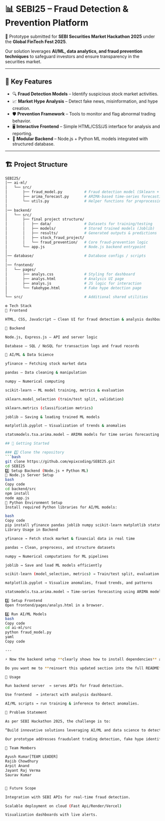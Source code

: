 # 📊 SEBI25 – Fraud Detection & Prevention Platform  

🚀 Prototype submitted for **SEBI Securities Market Hackathon 2025** under the **Global FinTech Fest 2025**.  

Our solution leverages **AI/ML, data analytics, and fraud prevention techniques** to safeguard investors and ensure transparency in the securities market.  

---

## 🌟 Key Features  
- 🔍 **Fraud Detection Models** – Identify suspicious stock market activities.  
- 📈 **Market Hype Analysis** – Detect fake news, misinformation, and hype creation.  
- 🛡 **Prevention Framework** – Tools to monitor and flag abnormal trading behavior.  
- 🖥 **Interactive Frontend** – Simple HTML/CSS/JS interface for analysis and reporting.  
- 📂 **Modular Backend** – Node.js + Python ML models integrated with structured database.  

---
  
 

## 🏗️ Project Structure  
```bash
SEBI25/
│── ai-ml/
│   └── src/                
│       ├── fraud_model.py          # Fraud detection model (Sklearn + Joblib)
│       ├── arima_forecast.py       # ARIMA-based time-series forecasting
│       └── utils.py                # Helper functions for preprocessing & training
│
│── backend/
│   └── src/
│       ├── final project structure/
│       │   ├── data/               # Datasets for training/testing
│       │   ├── models/             # Stored trained models (Joblib)
│       │   ├── results/            # Generated outputs & predictions
│       │   ├── stock_fraud_project/
│       │   └── fraud_prevention/   # Core fraud-prevention logic
│       └── app.js                  # Node.js backend entrypoint
│
│── database/                       # Database configs / scripts
│
│── frontend/
│   └── pages/
│       ├── analys.css              # Styling for dashboard
│       ├── analys.html             # Analysis UI page
│       ├── analys.js               # JS logic for interaction
│       └── fakehype.html           # Fake hype detection page
│
└── src/                            # Additional shared utilities

⚙️ Tech Stack
🔹 Frontend

HTML, CSS, JavaScript – Clean UI for fraud detection & analysis dashboards

🔹 Backend

Node.js, Express.js – API and server logic

Database – SQL / NoSQL for transaction logs and fraud records

🔹 AI/ML & Data Science

yfinance – Fetching stock market data

pandas – Data cleaning & manipulation

numpy – Numerical computing

scikit-learn – ML model training, metrics & evaluation

sklearn.model_selection (train/test split, validation)

sklearn.metrics (classification metrics)

joblib – Saving & loading trained ML models

matplotlib.pyplot – Visualization of trends & anomalies

statsmodels.tsa.arima.model – ARIMA models for time series forecasting

## 🚀 Getting Started  

### 1️⃣ Clone the repository  
```bash
git clone https://github.com/epixcoding/SEBI25.git
cd SEBI25
2️⃣ Setup Backend (Node.js + Python ML)
🔹 Node.js Server Setup
bash
Copy code
cd backend/src
npm install
node app.js
🔹 Python Environment Setup
Install required Python libraries for AI/ML models:

bash
Copy code
pip install yfinance pandas joblib numpy scikit-learn matplotlib statsmodels
Library Usage in Backend

yfinance → Fetch stock market & financial data in real time

pandas → Clean, preprocess, and structure datasets

numpy → Numerical computations for ML pipelines

joblib → Save and load ML models efficiently

scikit-learn (model_selection, metrics) → Train/test split, evaluation metrics for fraud detection models

matplotlib.pyplot → Visualize anomalies, fraud trends, and patterns

statsmodels.tsa.arima.model → Time-series forecasting using ARIMA models (market trend prediction)

3️⃣ Setup Frontend
Open frontend/pages/analys.html in a browser.

4️⃣ Run AI/ML Models
bash
Copy code
cd ai-ml/src
python fraud_model.py
yaml
Copy code

---

⚡ Now the backend setup **clearly shows how to install dependencies** and **how each library is used** → this will impress judges because it demonstrates clarity and modularity.  

Do you want me to **reinsert this updated section into the full README** so you have one clean final versio

🧪 Usage

Run backend server  → serves APIs for fraud detection.

Use frontend  → interact with analysis dashboard.

AI/ML scripts → run training & inference to detect anomalies.

📌 Problem Statement

As per SEBI Hackathon 2025, the challenge is to:

“Build innovative solutions leveraging AI/ML and data science to detect, prevent, and analyze fraud in the securities market, ensuring market integrity and protecting investors.”

Our prototype addresses fraudulent trading detection, fake hype identification, and preventive monitoring.

👥 Team Members

Ayush Kumar[TEAM LEADER]
Rajib Chowdhury
Arpit Anand
Jayant Raj Verma
Saurav Kumar


🔮 Future Scope

Integration with SEBI APIs for real-time fraud detection.

Scalable deployment on cloud (Fast Api/Render/Vercel)

Visualization dashboards with live alerts.
